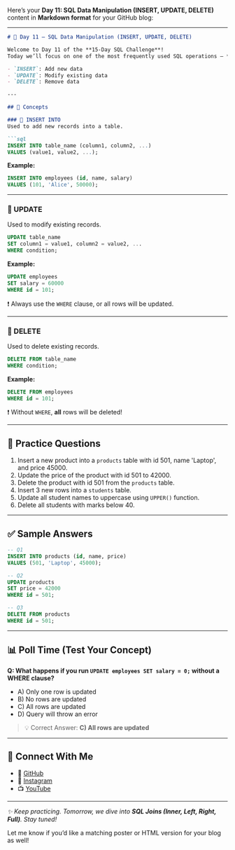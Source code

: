 Here’s your **Day 11: SQL Data Manipulation (INSERT, UPDATE, DELETE)** content in **Markdown format** for your GitHub blog:

---

````markdown
# 📘 Day 11 – SQL Data Manipulation (INSERT, UPDATE, DELETE)

Welcome to Day 11 of the **15-Day SQL Challenge**!  
Today we’ll focus on one of the most frequently used SQL operations – **Data Manipulation**, covering:

- `INSERT`: Add new data
- `UPDATE`: Modify existing data
- `DELETE`: Remove data

---

## 🧠 Concepts

### 🔹 INSERT INTO
Used to add new records into a table.

```sql
INSERT INTO table_name (column1, column2, ...)
VALUES (value1, value2, ...);
````

**Example:**

```sql
INSERT INTO employees (id, name, salary)
VALUES (101, 'Alice', 50000);
```

---

### 🔹 UPDATE

Used to modify existing records.

```sql
UPDATE table_name
SET column1 = value1, column2 = value2, ...
WHERE condition;
```

**Example:**

```sql
UPDATE employees
SET salary = 60000
WHERE id = 101;
```

❗ Always use the `WHERE` clause, or all rows will be updated.

---

### 🔹 DELETE

Used to delete existing records.

```sql
DELETE FROM table_name
WHERE condition;
```

**Example:**

```sql
DELETE FROM employees
WHERE id = 101;
```

❗ Without `WHERE`, **all** rows will be deleted!

---

## 🎯 Practice Questions

1. Insert a new product into a `products` table with id 501, name 'Laptop', and price 45000.
2. Update the price of the product with id 501 to 42000.
3. Delete the product with id 501 from the `products` table.
4. Insert 3 new rows into a `students` table.
5. Update all student names to uppercase using `UPPER()` function.
6. Delete all students with marks below 40.

---

## ✅ Sample Answers

```sql
-- Q1
INSERT INTO products (id, name, price)
VALUES (501, 'Laptop', 45000);

-- Q2
UPDATE products
SET price = 42000
WHERE id = 501;

-- Q3
DELETE FROM products
WHERE id = 501;
```

---

## 📊 Poll Time (Test Your Concept)

**Q: What happens if you run `UPDATE employees SET salary = 0;` without a WHERE clause?**

* A) Only one row is updated
* B) No rows are updated
* C) All rows are updated
* D) Query will throw an error

> 💡 Correct Answer: **C) All rows are updated**

---

## 🔗 Connect With Me

* 📘 [GitHub](https://github.com/your-profile)
* 📸 [Instagram](https://instagram.com/your-profile)
* 📺 [YouTube](https://youtube.com/your-channel)

---

*✨ Keep practicing. Tomorrow, we dive into **SQL Joins (Inner, Left, Right, Full)**. Stay tuned!*

Let me know if you’d like a matching poster or HTML version for your blog as well!
```

